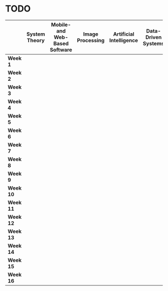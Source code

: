# TODO

|             | System Theory | Mobile- and Web-Based Software | Image Processing | Artificial Intelligence | Data-Driven Systems | Object-Oriented Software Design | Automated Software Engineering | Graph Theory p2 |
| ----------- | ------------- | ------------------------------ | ---------------- | ----------------------- | ------------------- | ------------------------------- | ------------------------------ | --------------- |
| **Week 1**  |               |                                |                  |                         |                     |                                 |                                |                 |
| **Week 2**  |               |                                |                  |                         |                     |                                 |                                |                 |
| **Week 3**  |               |                                |                  |                         |                     |                                 |                                |                 |
| **Week 4**  |               |                                |                  |                         |                     |                                 |                                |                 |
| **Week 5**  |               |                                |                  |                         |                     |                                 |                                |                 |
| **Week 6**  |               |                                |                  |                         |                     |                                 |                                |                 |
| **Week 7**  |               |                                |                  |                         |                     |                                 |                                |                 |
| **Week 8**  |               |                                |                  |                         |                     |                                 |                                |                 |
| **Week 9**  |               |                                |                  |                         |                     |                                 |                                |                 |
| **Week 10** |               |                                |                  |                         |                     |                                 |                                |                 |
| **Week 11** |               |                                |                  |                         |                     |                                 |                                |                 |
| **Week 12** |               |                                |                  |                         |                     |                                 |                                |                 |
| **Week 13** |               |                                |                  |                         |                     |                                 |                                |                 |
| **Week 14** |               |                                |                  |                         |                     |                                 |                                |                 |
| **Week 15** |               |                                |                  |                         |                     |                                 |                                |                 |
| **Week 16** |               |                                |                  |                         |                     |                                 |                                |                 |

